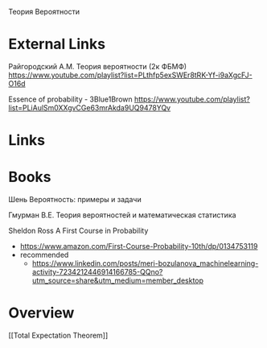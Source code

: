 Теория Вероятности

# External Links

Райгородский А.М. Теория вероятности (2к ФБМФ)
https://www.youtube.com/playlist?list=PLthfp5exSWEr8tRK-Yf-i9aXgcFJ-O16d

Essence of probability - 3Blue1Brown
https://www.youtube.com/playlist?list=PLiAulSm0XXgvCGe63mrAkda9UQ9478YQv

# Links


# Books

Шень
Вероятность: примеры и задачи

Гмурман В.Е.
Теория вероятностей и математическая статистика

Sheldon Ross
A First Course in Probability
- https://www.amazon.com/First-Course-Probability-10th/dp/0134753119
- recommended
	- https://www.linkedin.com/posts/meri-bozulanova_machinelearning-activity-7234212446914166785-QQno?utm_source=share&utm_medium=member_desktop


# Overview

[[Total Expectation Theorem]]
